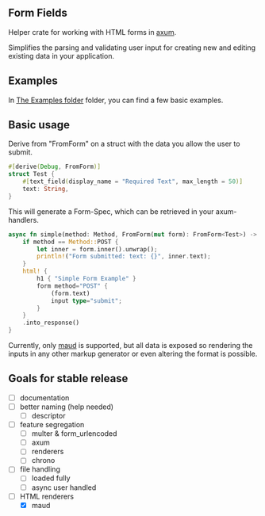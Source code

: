 ## Form Fields

Helper crate for working with HTML forms in [axum](https://github.com/tokio-rs/axum/).

Simplifies the parsing and validating user input for creating new and editing existing data in your application.

## Examples
In [The Examples folder](form_fields/examples) folder, you can find a few basic examples.

## Basic usage
Derive from "FromForm" on a struct with the data you allow the user to submit.
```rs
#[derive(Debug, FromForm)]
struct Test {
    #[text_field(display_name = "Required Text", max_length = 50)]
    text: String,
}
```
This will generate a Form-Spec, which can be retrieved in your axum-handlers.
```rs
async fn simple(method: Method, FromForm(mut form): FromForm<Test>) -> Response<Body> {
    if method == Method::POST {
        let inner = form.inner().unwrap();
        println!("Form submitted: text: {}", inner.text);
    }
    html! {
        h1 { "Simple Form Example" }
        form method="POST" {
            (form.text)
            input type="submit";
        }
    }
    .into_response()
}
```
Currently, only [maud](https://maud.lambda.xyz/) is supported, but all data is exposed so rendering the inputs in any other markup generator or even altering the format is possible.

## Goals for stable release

- [ ] documentation
- [ ] better naming (help needed)
    - [ ] descriptor
- [ ] feature segregation
    - [ ] multer & form_urlencoded
    - [ ] axum
    - [ ] renderers
    - [ ] chrono
- [ ] file handling
    - [ ] loaded fully
    - [ ] async user handled
- [ ] HTML renderers
    - [x] maud
